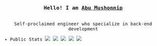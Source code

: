 <h3 align="center"><samp>Hello! I am <b><a rel="nofollow noopener noreferrer" target="_blank" href="https://mushonnip.tech">Abu Mushonnip</a></b></samp></h3>
<p align="center"><br>
   <samp>
   Self-proclaimed engineer who specialize in back-end development
   <br>
   </samp>
</p>
<samp>
  
- Public Stats
![](https://github-profile-summary-cards.vercel.app/api/cards/profile-details?username=mushonnip&theme=transparent)
![](https://github-profile-summary-cards.vercel.app/api/cards/repos-per-language?username=mushonnip&theme=transparent)
![](https://github-profile-summary-cards.vercel.app/api/cards/most-commit-language?username=mushonnip&theme=transparent)
![](https://github-profile-summary-cards.vercel.app/api/cards/stats?username=mushonnip&theme=transparent)
![](https://github-profile-summary-cards.vercel.app/api/cards/productive-time?username=mushonnip&theme=transparent)
